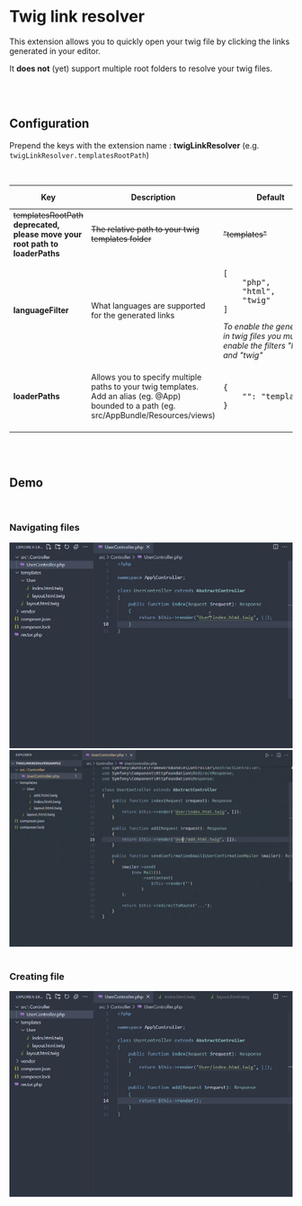# Twig link resolver

This extension allows you to quickly open your twig file by clicking the links generated in your editor.

It **does not** (yet) support multiple root folders to resolve your twig files.

<br>
<br>

## Configuration
Prepend the keys with the extension name : **twigLinkResolver** (e.g. `twigLinkResolver.templatesRootPath`)

<br>
<table>
    <thead>
        <tr>
            <th>
                Key
            </th>
            <th>
                Description
            </th>
            <th>
                Default
            </th>
            <th>
                Possible values
            </th>
        </tr>
    </thead>
    <tbody>
        <tr>
            <td>
                <span style="text-decoration-line: line-through">templatesRootPath</span>
                <br>
                <b>deprecated, please move your root path to loaderPaths</b>
            </td>
            <td style="text-decoration-line: line-through">
                The relative path to your twig templates folder
            </td>
            <td style="text-decoration-line: line-through">
                "templates"
            </td>
            <td style="text-decoration-line: line-through">
                any
            </td>
        </tr>
        <tr>
            <td>
                <b>languageFilter</b>
            </td>
            <td>
                What languages are supported for the generated links
            </td>
            <td>
                <pre>
[
    "php",
    "html",
    "twig"
]
</pre>
                <i>To enable the generation in twig files you must enable the filters "html" and "twig"</i>
            </td>
            <td>
                All existing language ids supported by Vscode
            </td>
        </tr>
        <tr>
            <td>
                <b>loaderPaths</b>
            </td>
            <td>
                Allows you to specify multiple paths to your twig templates. Add an alias (eg. @App) bounded to a path (eg. src/AppBundle/Resources/views)
            </td>
            <td>
                <pre>
{
    "": "templates",
}</pre>
            </td>
            <td>
                alias => string<br>
                path: string (omit the final slash)
            </td>
        </tr>
    </tbody>
</table>

<br>
<br>

## Demo

<br>

### Navigating files
<img src="./resources/img/demo-navigation.gif">
<img src="./resources/img/demo-navigation-alias.gif">

<br>
<br>

### Creating file
<img src="./resources/img/demo-create-file.gif">
